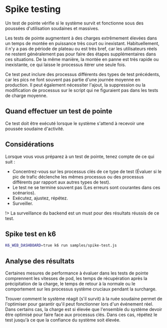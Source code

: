 # Spike testing

Un test de pointe vérifie si le système survit et fonctionne sous des poussées d'utilisation soudaines et massives.

Les tests de pointe augmentent à des charges extrêmement élevées dans un temps de montée en puissance très court ou inexistant. Habituellement, il n'y a pas de période de plateau ou est très bref, car les utilisateurs réels ne restent généralement pas pour faire des étapes supplémentaires dans ces situations. De la même manière, la montée en panne est très rapide ou inexistante, ce qui laisse le processus itérer une seule fois.

Ce test peut inclure des processus différents des types de test précédents, car les pics ne font souvent pas partie d'une journée moyenne en production. Il peut également nécessiter l'ajout, la suppression ou la modification de processus sur le script qui ne figuraient pas dans les tests de charge moyenne.

## Quand effectuer un test de pointe

Ce test doit être exécuté lorsque le système s'attend à recevoir une poussée soudaine d'activité.

## Considérations

Lorsque vous vous préparez à un test de pointe, tenez compte de ce qui suit :

- Concentrez-vous sur les processus clés de ce type de test (Évaluer si le pic de trafic déclenche les mêmes processus ou des processus différents par rapport aux autres types de test).
- Le test ne se termine souvent pas (Les erreurs sont courantes dans ces scénarios).
- Exécutez, ajustez, répétez.
- Surveiller.

!> La surveillance du backend est un must pour des résultats réussis de ce test.

## Spike test en k6

```bash
K6_WEB_DASHBOARD=true k6 run samples/spike-test.js
```

## Analyse des résultats

Certaines mesures de performance à évaluer dans les tests de pointe comprennent les vitesses de pod, les temps de récupération après la précipitation de la charge, le temps de retour à la normale ou le comportement sur les processus système cruciaux pendant la surcharge.

Trouver comment le système réagit (s'il survit) à la ruée soudaine permet de l'optimiser pour garantir qu'il peut fonctionner lors d'un événement réel. Dans certains cas, la charge est si élevée que l'ensemble du système devoir être optimisé pour faire face aux processus clés. Dans ces cas, répétez le test jusqu'à ce que la confiance du système soit élevée.
